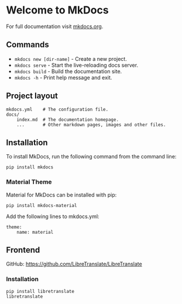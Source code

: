 # Welcome to MkDocs

For full documentation visit [mkdocs.org](https://www.mkdocs.org).

## Commands

* `mkdocs new [dir-name]` - Create a new project.
* `mkdocs serve` - Start the live-reloading docs server.
* `mkdocs build` - Build the documentation site.
* `mkdocs -h` - Print help message and exit.

## Project layout

    mkdocs.yml    # The configuration file.
    docs/
        index.md  # The documentation homepage.
        ...       # Other markdown pages, images and other files.

## Installation

To install MkDocs, run the following command from the command line:

```
pip install mkdocs
```

### Material Theme

Material for MkDocs can be installed with pip:

```
pip install mkdocs-material
```

Add the following lines to mkdocs.yml:

```
theme:
    name: material
```

## Frontend

GitHub: https://github.com/LibreTranslate/LibreTranslate

### Installation

```
pip install libretranslate
libretranslate
```